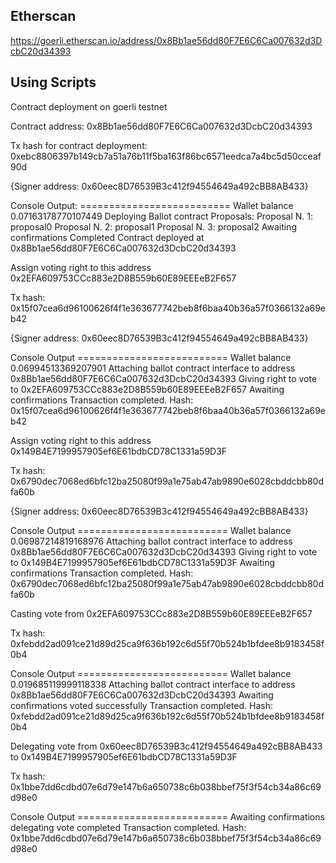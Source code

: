 ## Etherscan

https://goerli.etherscan.io/address/0x8Bb1ae56dd80F7E6C6Ca007632d3DcbC20d34393

## Using Scripts

Contract deployment on goerli testnet

Contract address: 0x8Bb1ae56dd80F7E6C6Ca007632d3DcbC20d34393

Tx hash for contract deployment: 0xebc8806397b149cb7a51a76b11f5ba163f86bc6571eedca7a4bc5d50cceaf90d

{Signer address: 0x60eec8D76539B3c412f94554649a492cBB8AB433}

Console Output: ==========================
Wallet balance 0.07163178770107449
Deploying Ballot contract
Proposals:
Proposal N. 1: proposal0
Proposal N. 2: proposal1
Proposal N. 3: proposal2
Awaiting confirmations
Completed
Contract deployed at 0x8Bb1ae56dd80F7E6C6Ca007632d3DcbC20d34393

Assign voting right to this address 0x2EFA609753CCc883e2D8B559b60E89EEEeB2F657

Tx hash: 0x15f07cea6d96100626f4f1e363677742beb8f6baa40b36a57f0366132a69eb42

{Signer address: 0x60eec8D76539B3c412f94554649a492cBB8AB433}

Console Output ==========================
Wallet balance 0.06994513369207901
Attaching ballot contract interface to address 0x8Bb1ae56dd80F7E6C6Ca007632d3DcbC20d34393
Giving right to vote to 0x2EFA609753CCc883e2D8B559b60E89EEEeB2F657
Awaiting confirmations
Transaction completed. Hash: 0x15f07cea6d96100626f4f1e363677742beb8f6baa40b36a57f0366132a69eb42

Assign voting right to this address 0x149B4E7199957905ef6E61bdbCD78C1331a59D3F

Tx hash: 0x6790dec7068ed6bfc12ba25080f99a1e75ab47ab9890e6028cbddcbb80dfa60b

{Signer address: 0x60eec8D76539B3c412f94554649a492cBB8AB433}

Console Output ==========================
Wallet balance 0.06987214819168976
Attaching ballot contract interface to address 0x8Bb1ae56dd80F7E6C6Ca007632d3DcbC20d34393
Giving right to vote to 0x149B4E7199957905ef6E61bdbCD78C1331a59D3F
Awaiting confirmations
Transaction completed. Hash: 0x6790dec7068ed6bfc12ba25080f99a1e75ab47ab9890e6028cbddcbb80dfa60b

Casting vote from 0x2EFA609753CCc883e2D8B559b60E89EEEeB2F657

Tx hash: 0xfebdd2ad091ce21d89d25ca9f636b192c6d55f70b524b1bfdee8b9183458f0b4

Console Output ==========================
Wallet balance 0.019685119999118338
Attaching ballot contract interface to address 0x8Bb1ae56dd80F7E6C6Ca007632d3DcbC20d34393
Awaiting confirmations
voted successfully
Transaction completed. Hash: 0xfebdd2ad091ce21d89d25ca9f636b192c6d55f70b524b1bfdee8b9183458f0b4

Delegating vote from 0x60eec8D76539B3c412f94554649a492cBB8AB433 to 0x149B4E7199957905ef6E61bdbCD78C1331a59D3F

Tx hash: 0x1bbe7dd6cdbd07e6d79e147b6a650738c6b038bbef75f3f54cb34a86c69d98e0

Console Output ==========================
Awaiting confirmations
delegating vote completed
Transaction completed. Hash: 0x1bbe7dd6cdbd07e6d79e147b6a650738c6b038bbef75f3f54cb34a86c69d98e0
